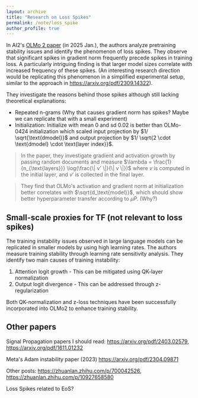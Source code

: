 ```yaml
---
layout: archive
title: "Research on Loss Spikes"
permalink: /note/loss_spike
author_profile: true
---
```


In AI2's [OLMo 2 paper](https://arxiv.org/pdf/2501.00656) (in 2025 Jan.), the authors analyze pretraining stability issues and identify the phenomenon of loss spikes. They observe that significant spikes in gradient norm frequently precede spikes in training loss. A particularly intriguing finding is that larger model sizes correlate with increased frequency of these spikes. (An interesting research direction would be replicating this phenomenon in a simplified experimental setup, similar to the approach in https://arxiv.org/pdf/2309.14322).

They investigate the reasons behind those spikes although still lacking theoretical explanations:
- Repeated n-grams (Why that causes gradient norm has spikes? Maybe we can replicate that with a small experiment)
- Initialization: Initialize with mean 0 and sd 0.02 is better than OLMo-0424 initialization which scaled input projection by $1/ \sqrt{\text{dmodel}}$ and output projection by $1/ \sqrt{2 \cdot \text{dmodel} \cdot \text{layer index}}$. 
> In the paper, they investigate gradient and activation growth by passing random documents and measure $\lambda = \frac{1}{n_{\text{layers}}} \log(\frac{\| v' \|}{\| v \|})$ where $v$ is computed in the initial layer, and $v'$ is collected in the final layer.

> They find that OLMo's activation and gradient norm at initialization better correlates with $\sqrt{d_\text{model}}$, which should show better hyperparameter transfer according to $\mu P$. (Why?)

## Small-scale proxies for TF (not relevant to loss spikes)

The training instability issues observed in large language models can be replicated in smaller models by using high learning rates. The authors measure training stability through learning rate sensitivity analysis. They identify two main causes of training instability:

1. Attention logit growth - This can be mitigated using QK-layer normalization
2. Output logit divergence - This can be addressed through z-regularization

Both QK-normalization and z-loss techniques have been successfully incorporated into OLMo2 to enhance training stability.

## Other papers


Signal Propagation papers I should read: https://arxiv.org/pdf/2403.02579, https://arxiv.org/pdf/1611.01232

Meta's Adam instability paper (2023) https://arxiv.org/pdf/2304.09871

Other posts: https://zhuanlan.zhihu.com/p/700042526, https://zhuanlan.zhihu.com/p/10927658580


Loss Spikes related to EoS?